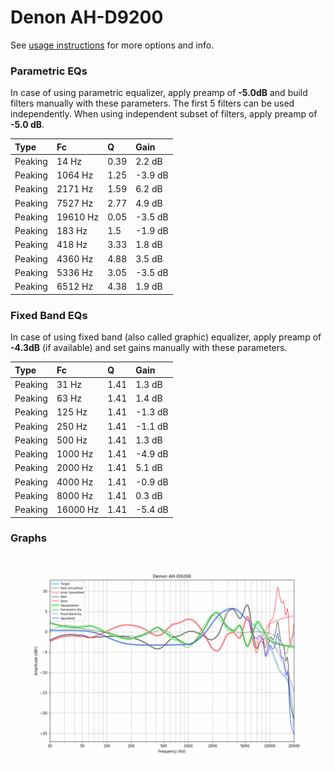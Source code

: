 # Denon AH-D9200
See [usage instructions](https://github.com/jaakkopasanen/AutoEq#usage) for more options and info.

### Parametric EQs
In case of using parametric equalizer, apply preamp of **-5.0dB** and build filters manually
with these parameters. The first 5 filters can be used independently.
When using independent subset of filters, apply preamp of **-5.0 dB**.

| Type    | Fc       |    Q | Gain    |
|:--------|:---------|:-----|:--------|
| Peaking | 14 Hz    | 0.39 | 2.2 dB  |
| Peaking | 1064 Hz  | 1.25 | -3.9 dB |
| Peaking | 2171 Hz  | 1.59 | 6.2 dB  |
| Peaking | 7527 Hz  | 2.77 | 4.9 dB  |
| Peaking | 19610 Hz | 0.05 | -3.5 dB |
| Peaking | 183 Hz   | 1.5  | -1.9 dB |
| Peaking | 418 Hz   | 3.33 | 1.8 dB  |
| Peaking | 4360 Hz  | 4.88 | 3.5 dB  |
| Peaking | 5336 Hz  | 3.05 | -3.5 dB |
| Peaking | 6512 Hz  | 4.38 | 1.9 dB  |

### Fixed Band EQs
In case of using fixed band (also called graphic) equalizer, apply preamp of **-4.3dB**
(if available) and set gains manually with these parameters.

| Type    | Fc       |    Q | Gain    |
|:--------|:---------|:-----|:--------|
| Peaking | 31 Hz    | 1.41 | 1.3 dB  |
| Peaking | 63 Hz    | 1.41 | 1.4 dB  |
| Peaking | 125 Hz   | 1.41 | -1.3 dB |
| Peaking | 250 Hz   | 1.41 | -1.1 dB |
| Peaking | 500 Hz   | 1.41 | 1.3 dB  |
| Peaking | 1000 Hz  | 1.41 | -4.9 dB |
| Peaking | 2000 Hz  | 1.41 | 5.1 dB  |
| Peaking | 4000 Hz  | 1.41 | -0.9 dB |
| Peaking | 8000 Hz  | 1.41 | 0.3 dB  |
| Peaking | 16000 Hz | 1.41 | -5.4 dB |

### Graphs
![](./Denon%20AH-D9200.png)